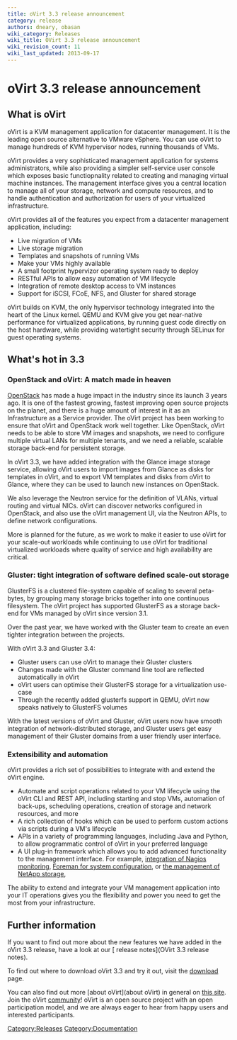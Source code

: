 ```yaml
---
title: oVirt 3.3 release announcement
category: release
authors: dneary, obasan
wiki_category: Releases
wiki_title: OVirt 3.3 release announcement
wiki_revision_count: 11
wiki_last_updated: 2013-09-17
---
```


# oVirt 3.3 release announcement

## What is oVirt

oVirt is a KVM management application for datacenter management. It is the leading open source alternative to VMware vSphere. You can use oVirt to manage hundreds of KVM hypervisor nodes, running thousands of VMs.

oVirt provides a very sophisticated management application for systems administrators, while also providing a simpler self-service user console which exposes basic functiopnality related to creating and managing virtual machine instances. The management interface gives you a central location to manage all of your storage, network and compute resources, and to handle authentication and authorization for users of your virtualized infrastructure.

oVirt provides all of the features you expect from a datacenter management application, including:

*   Live migration of VMs
*   Live storage migration
*   Templates and snapshots of running VMs
*   Make your VMs highly available
*   A small footprint hypervizor operating system ready to deploy
*   RESTful APIs to allow easy automation of VM lifecycle
*   Integration of remote desktop access to VM instances
*   Support for iSCSI, FCoE, NFS, and Gluster for shared storage

oVirt builds on KVM, the only hypervisor technology integrated into the heart of the Linux kernel. QEMU and KVM give you get near-native performance for virtualized applications, by running guest code directly on the host hardware, while providing watertight security through SELinux for guest operating systems.

## What's hot in 3.3

### OpenStack and oVirt: A match made in heaven

[OpenStack](http://www.openstack.org) has made a huge impact in the industry since its launch 3 years ago. It is one of the fastest growing, fastest improving open source projects on the planet, and there is a huge amount of interest in it as an Infrastructure as a Service provider. The oVirt project has been working to ensure that oVirt and OpenStack work well together. Like OpenStack, oVirt needs to be able to store VM images and snapshots, we need to configure multiple virtual LANs for multiple tenants, and we need a reliable, scalable storage back-end for persistent storage.

In oVirt 3.3, we have added integration with the Glance image storage service, allowing oVirt users to import images from Glance as disks for templates in oVirt, and to export VM templates and disks from oVirt to Glance, where they can be used to launch new instances on OpenStack.

We also leverage the Neutron service for the definition of VLANs, virtual routing and virtual NICs. oVirt can discover networks configured in OpenStack, and also use the oVirt management UI, via the Neutron APIs, to define network configurations.

More is planned for the future, as we work to make it easier to use oVirt for your scale-out workloads while continuing to use oVirt for traditional virtualized workloads where quality of service and high availability are critical.

### Gluster: tight integration of software defined scale-out storage

GlusterFS is a clustered file-system capable of scaling to several peta-bytes, by grouping many storage bricks together into one continuous filesystem. The oVirt project has supported GlusterFS as a storage back-end for VMs managed by oVirt since version 3.1.

Over the past year, we have worked with the Gluster team to create an even tighter integration between the projects.

With oVirt 3.3 and Gluster 3.4:

*   Gluster users can use oVirt to manage their Gluster clusters
*   Changes made with the Gluster command line tool are reflected automatically in oVirt
*   oVirt users can optimise their GlusterFS storage for a virtualization use-case
*   Through the recently added glusterfs support in QEMU, oVirt now speaks natively to GlusterFS volumes

With the latest versions of oVirt and Gluster, oVirt users now have smooth integration of network-distributed storage, and Gluster users get easy management of their Gluster domains from a user friendly user interface.

### Extensibility and automation

oVirt provides a rich set of possibilities to integrate with and extend the oVirt engine.

*   Automate and script operations related to your VM lifecycle using the oVirt CLI and REST API, including starting and stop VMs, automation of back-ups, scheduling operations, creation of storage and network resources, and more
*   A rich collection of hooks which can be used to perform custom actions via scripts during a VM's lifecycle
*   APIs in a variety of programming languages, including Java and Python, to allow programmatic control of oVirt in your preferred language
*   A UI plug-in framework which allows you to add advanced functionality to the management interface. For example, [ integration of Nagios monitoring](Features/UIPlugins#oVirt_Monitoring_UI_Plugin), [ Foreman for system configuration](Features/UIPlugins#Foreman_UI_Plugin), or [the management of NetApp storage](//captainkvm.com/2012/09/how-is-netapp-integrating-with-ovirt-and-rhev/),

The ability to extend and integrate your VM management application into your IT operations gives you the flexibility and power you need to get the most from your infrastructure.

## Further information

If you want to find out more about the new features we have added in the oVirt 3.3 release, have a look at our [ release notes](OVirt 3.3 release notes).

To find out where to download oVirt 3.3 and try it out, visit the [download](download) page.

You can also find out more [about oVirt](about oVirt) in general on [ this site](Home). Join the oVirt [community](community)! oVirt is an open source project with an open participation model, and we are always eager to hear from happy users and interested participants.

<Category:Releases> <Category:Documentation>
